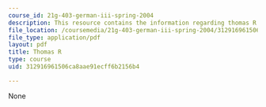 ```yaml
---
course_id: 21g-403-german-iii-spring-2004
description: This resource contains the information regarding thomas R.
file_location: /coursemedia/21g-403-german-iii-spring-2004/312916961506ca8aae91ecff6b2156b4_MIT21G_403S04_covert_ess.pdf
file_type: application/pdf
layout: pdf
title: Thomas R
type: course
uid: 312916961506ca8aae91ecff6b2156b4

---
```

None